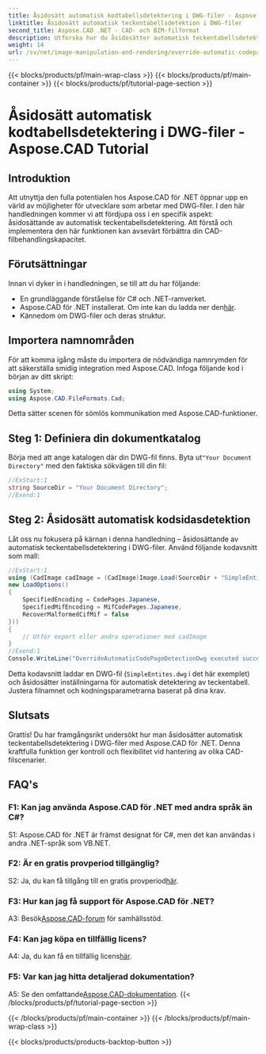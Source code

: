 ```yaml
---
title: Åsidosätt automatisk kodtabellsdetektering i DWG-filer - Aspose.CAD Tutorial
linktitle: Åsidosätt automatisk teckentabellsdetektion i DWG-filer
second_title: Aspose.CAD .NET - CAD- och BIM-filformat
description: Utforska hur du åsidosätter automatisk teckentabellsdetektion i DWG-filer med Aspose.CAD för .NET. Förbättra dina CAD-filbehandlingsmöjligheter utan ansträngning.
weight: 14
url: /sv/net/image-manipulation-and-rendering/override-automatic-codepage-detection-in-dwg/
---
```


{{< blocks/products/pf/main-wrap-class >}}
{{< blocks/products/pf/main-container >}}
{{< blocks/products/pf/tutorial-page-section >}}

# Åsidosätt automatisk kodtabellsdetektering i DWG-filer - Aspose.CAD Tutorial

## Introduktion

Att utnyttja den fulla potentialen hos Aspose.CAD för .NET öppnar upp en värld av möjligheter för utvecklare som arbetar med DWG-filer. I den här handledningen kommer vi att fördjupa oss i en specifik aspekt: åsidosättande av automatisk teckentabellsdetektering. Att förstå och implementera den här funktionen kan avsevärt förbättra din CAD-filbehandlingskapacitet.

## Förutsättningar

Innan vi dyker in i handledningen, se till att du har följande:

- En grundläggande förståelse för C# och .NET-ramverket.
-  Aspose.CAD för .NET installerat. Om inte kan du ladda ner den[här](https://releases.aspose.com/cad/net/).
- Kännedom om DWG-filer och deras struktur.

## Importera namnområden

För att komma igång måste du importera de nödvändiga namnrymden för att säkerställa smidig integration med Aspose.CAD. Infoga följande kod i början av ditt skript:

```csharp
using System;
using Aspose.CAD.FileFormats.Cad;
```

Detta sätter scenen för sömlös kommunikation med Aspose.CAD-funktioner.

## Steg 1: Definiera din dokumentkatalog

 Börja med att ange katalogen där din DWG-fil finns. Byta ut`"Your Document Directory"` med den faktiska sökvägen till din fil:

```csharp
//ExStart:1
string SourceDir = "Your Document Directory";
//Exend:1
```

## Steg 2: Åsidosätt automatisk kodsidasdetektion

Låt oss nu fokusera på kärnan i denna handledning – åsidosättande av automatisk teckentabellsdetektering i DWG-filer. Använd följande kodavsnitt som mall:

```csharp
//ExStart:1
using (CadImage cadImage = (CadImage)Image.Load(SourceDir + "SimpleEntites.dwg",
new LoadOptions()
{
	SpecifiedEncoding = CodePages.Japanese,
	SpecifiedMifEncoding = MifCodePages.Japanese,
	RecoverMalformedCifMif = false
}))
{
	// Utför export eller andra operationer med cadImage
}
//Exend:1
Console.WriteLine("OverrideAutomaticCodePageDetectionDwg executed successfully");
```

Detta kodavsnitt laddar en DWG-fil (`SimpleEntites.dwg` i det här exemplet) och åsidosätter inställningarna för automatisk detektering av teckentabell. Justera filnamnet och kodningsparametrarna baserat på dina krav.

## Slutsats

Grattis! Du har framgångsrikt undersökt hur man åsidosätter automatisk teckentabellsdetektering i DWG-filer med Aspose.CAD för .NET. Denna kraftfulla funktion ger kontroll och flexibilitet vid hantering av olika CAD-filscenarier.

## FAQ's

### F1: Kan jag använda Aspose.CAD för .NET med andra språk än C#?

S1: Aspose.CAD för .NET är främst designat för C#, men det kan användas i andra .NET-språk som VB.NET.

### F2: Är en gratis provperiod tillgänglig?

 S2: Ja, du kan få tillgång till en gratis provperiod[här](https://releases.aspose.com/).

### F3: Hur kan jag få support för Aspose.CAD för .NET?

 A3: Besök[Aspose.CAD-forum](https://forum.aspose.com/c/cad/19) för samhällsstöd.

### F4: Kan jag köpa en tillfällig licens?

 A4: Ja, du kan få en tillfällig licens[här](https://purchase.aspose.com/temporary-license/).

### F5: Var kan jag hitta detaljerad dokumentation?

 A5: Se den omfattande[Aspose.CAD-dokumentation](https://reference.aspose.com/cad/net/).
{{< /blocks/products/pf/tutorial-page-section >}}

{{< /blocks/products/pf/main-container >}}
{{< /blocks/products/pf/main-wrap-class >}}

{{< blocks/products/products-backtop-button >}}
